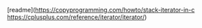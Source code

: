 [readme](https://copyprogramming.com/howto/stack-iterator-in-c
https://cplusplus.com/reference/iterator/iterator/)